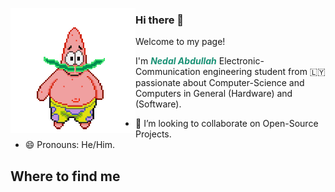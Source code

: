 <a target="blank"><img align="left" src="./patric1.gif" /></a>

### Hi there 👋

Welcome to my page!

I'm <span style="color:#199175"> <b>*Nedal Abdullah*</b> </span> Electronic-Communication engineering student from 🇱🇾
passionate about Computer-Science and Computers in General (Hardware) and (Software).

- 👀 I’m looking to collaborate on Open-Source Projects.
- 😄 Pronouns: He/Him.


## Where to find me




